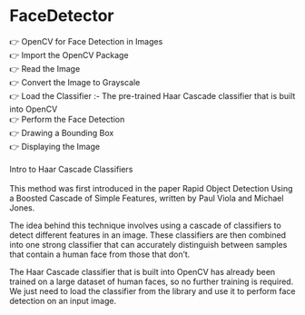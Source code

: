 # FaceDetector
👉 OpenCV for Face Detection in Images <br>
👉 Import the OpenCV Package <br>
👉 Read the Image <br>
👉 Convert the Image to Grayscale <br>
👉 Load the Classifier :- The pre-trained Haar Cascade classifier that is built into OpenCV <br>
👉 Perform the Face Detection <br>
👉 Drawing a Bounding Box <br>
👉 Displaying the Image <br>
<br>
Intro to Haar Cascade Classifiers<br><br>
This method was first introduced in the paper Rapid Object Detection Using a Boosted Cascade of Simple Features, written by Paul Viola and Michael Jones.<br>

The idea behind this technique involves using a cascade of classifiers to detect different features in an image. These classifiers are then combined into one strong classifier that can accurately distinguish between samples that contain a human face from those that don’t.<br>

The Haar Cascade classifier that is built into OpenCV has already been trained on a large dataset of human faces, so no further training is required. We just need to load the classifier from the library and use it to perform face detection on an input image.
